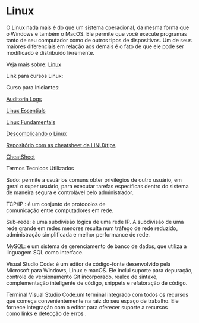 # Linux 

O Linux nada mais é do que um sistema operacional, da mesma forma que o Windows e também o MacOS. Ele permite que você execute programas tanto de seu computador como de outros tipos de dispositivos. Um de seus maiores diferenciais em relação aos demais é o fato de que ele pode ser modificado e distribuído livremente.

Veja mais sobre:
[Linux](https://www.zoom.com.br/pc-computador/deumzoom/o-que-e-linux-vantagens-desvantagens?og=18000&gclid=Cj0KCQjwsZKJBhC0ARIsAJ96n3XZEQmSMbbaMdv2VQbU3QVCAwmsU6equjqJgvHrdQG10DMM9lrgqCIaAn7REALw_wcB)

Link para cursos Linux:

Curso para Iniciantes:

[Auditoria Logs](https://4linux.com.br/cursos/treinamento/auditoria-logs/)

[Linux Essentials](https://4linux.com.br/cursos/treinamento/linux-essentials/)

[Linux Fundamentals](https://4linux.com.br/cursos/treinamento/linux-fundamentals/)

[Descomplicando o Linux](https://www.youtube.com/watch?v=MzTiruFtICk)

[Repositório com as cheatsheet da LINUXtips](https://github.com/badtuxx/cheatsheet)

[CheatSheet](https://www.linuxtips.io/pages/cheatsheet)

Termos Tecnicos Utilizados

Sudo: permite a usuários comuns obter privilégios de outro usuário, em geral o super usuário, para executar tarefas específicas dentro do sistema de maneira segura e controlável pelo administrador.

TCP/IP : é um conjunto de protocolos de comunicação entre computadores em rede.

Sub-rede: é uma subdivisão lógica de uma rede IP. A subdivisão de uma rede grande em redes menores resulta num tráfego de rede reduzido, administração simplificada e melhor performance de rede.

MySQL: é um sistema de gerenciamento de banco de dados, que utiliza a linguagem SQL como interface. 

Visual Studio Code: é um editor de código-fonte desenvolvido pela Microsoft para Windows, Linux e macOS. Ele inclui suporte para depuração, controle de versionamento Git incorporado, realce de sintaxe, complementação inteligente de código, snippets e refatoração de código.

Terminal Visual Studio Code:um terminal integrado com todos os recursos que começa convenientemente na raiz do seu espaço de trabalho. Ele fornece integração com o editor para oferecer suporte a recursos como links e detecção de erros .